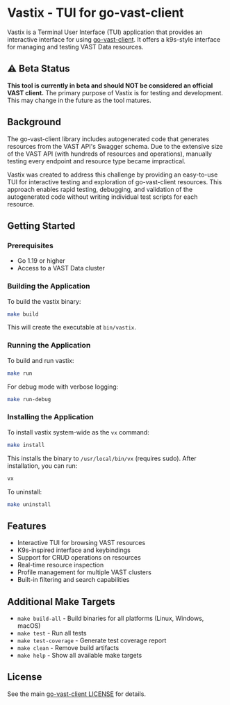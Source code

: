 # Vastix - TUI for go-vast-client

Vastix is a Terminal User Interface (TUI) application that provides an interactive interface for using [go-vast-client](https://github.com/vast-data/go-vast-client). It offers a k9s-style interface for managing and testing VAST Data resources.

## ⚠️ Beta Status

**This tool is currently in beta and should NOT be considered an official VAST client.** The primary purpose of Vastix is for testing and development. This may change in the future as the tool matures.

## Background

The go-vast-client library includes autogenerated code that generates resources from the VAST API's Swagger schema. Due to the extensive size of the VAST API (with hundreds of resources and operations), manually testing every endpoint and resource type became impractical. 

Vastix was created to address this challenge by providing an easy-to-use TUI for interactive testing and exploration of go-vast-client resources. This approach enables rapid testing, debugging, and validation of the autogenerated code without writing individual test scripts for each resource.

## Getting Started

### Prerequisites

- Go 1.19 or higher
- Access to a VAST Data cluster

### Building the Application

To build the vastix binary:

```bash
make build
```

This will create the executable at `bin/vastix`.

### Running the Application

To build and run vastix:

```bash
make run
```

For debug mode with verbose logging:

```bash
make run-debug
```

### Installing the Application

To install vastix system-wide as the `vx` command:

```bash
make install
```

This installs the binary to `/usr/local/bin/vx` (requires sudo). After installation, you can run:

```bash
vx
```

To uninstall:

```bash
make uninstall
```

## Features

- Interactive TUI for browsing VAST resources
- K9s-inspired interface and keybindings
- Support for CRUD operations on resources
- Real-time resource inspection
- Profile management for multiple VAST clusters
- Built-in filtering and search capabilities

## Additional Make Targets

- `make build-all` - Build binaries for all platforms (Linux, Windows, macOS)
- `make test` - Run all tests
- `make test-coverage` - Generate test coverage report
- `make clean` - Remove build artifacts
- `make help` - Show all available make targets

## License

See the main [go-vast-client LICENSE](../LICENSE) for details.


